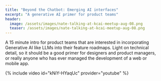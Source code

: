 ```yaml
---
title: "Beyond the Chatbot: Emerging AI interfaces"
excerpt: "A generative AI primer for product teams"
header:
  image: /assets/images/nate-talking-at-kcai-meetup-aug-08.png
  teaser: /assets/images/nate-talking-at-kcai-meetup-aug-08.png
---
```


A 15 minute intro for product teams that are interested in incorporating Generative AI like LLMs into their feature roadmaps. 
Light on technical detail, so it should be a good primer for designers and product managers, or really anyone who has ever managed the development of a web or mobile app.

{% include video id="kNiY-HYaqUc" provider="youtube" %}
